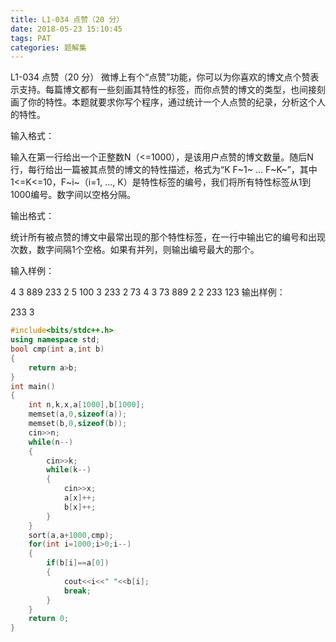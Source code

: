 ```yaml
---
title: L1-034 点赞（20 分）
date: 2018-05-23 15:10:45
tags: PAT
categories: 题解集
---
```


L1-034 点赞（20 分）
微博上有个“点赞”功能，你可以为你喜欢的博文点个赞表示支持。每篇博文都有一些刻画其特性的标签，而你点赞的博文的类型，也间接刻画了你的特性。本题就要求你写个程序，通过统计一个人点赞的纪录，分析这个人的特性。

输入格式：

输入在第一行给出一个正整数N（<=1000），是该用户点赞的博文数量。随后N行，每行给出一篇被其点赞的博文的特性描述，格式为“K F~1~ ... F~K~”，其中 1<=K<=10，F~i~（i=1, ..., K）是特性标签的编号，我们将所有特性标签从1到1000编号。数字间以空格分隔。

输出格式：

统计所有被点赞的博文中最常出现的那个特性标签，在一行中输出它的编号和出现次数，数字间隔1个空格。如果有并列，则输出编号最大的那个。

输入样例：

4
3 889 233 2
5 100 3 233 2 73
4 3 73 889 2
2 233 123
输出样例：

233 3

```cpp
#include<bits/stdc++.h>
using namespace std;
bool cmp(int a,int b)
{
    return a>b;
}
int main()
{
    int n,k,x,a[1000],b[1000];
    memset(a,0,sizeof(a));
    memset(b,0,sizeof(b));
    cin>>n;
    while(n--)
    {
        cin>>k;
        while(k--)
        {
            cin>>x;
            a[x]++;
            b[x]++;
        }
    }
    sort(a,a+1000,cmp);
    for(int i=1000;i>0;i--)
    {
        if(b[i]==a[0])
        {
            cout<<i<<" "<<b[i];
            break;
        }
    }
    return 0;
}

```